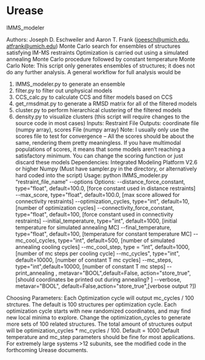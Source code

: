 # Urease

IMMS_modeler

Authors: Joseph D. Eschweiler and Aaron T. Frank (joeesch@umich.edu, atfrank@umich.edu) 
 Monte Carlo search for ensembles of structures satisfying IM-MS restraints
Optimization is carried out using a simulated annealing Monte Carlo procedure followed by constant temperature Monte Carlo
Note: This script only generates ensembles of structures; it does not do any further analysis. 
A general workflow for full analysis would be
1.	IMMS_modeler.py to generate an ensemble
2.	filter.py to filter out unphysical models
3.	CCS_calc.py to calculate CCS and filter models based on CCS
4.	get_rmsdmat.py to generate a RMSD matrix for all of the filtered models
5.	cluster.py to perform hierarchical clustering of the filtered models
6.	density.py to visualize clusters (this script will require changes to the source code in most cases)
Inputs: Restraint File
Outputs: coordinate file (numpy array), scores File (numpy array)
Note: I usually only use the scores file to test for convergence – All the scores should be about the same, rendering them pretty meaningless. If you have multimodal populations of scores, it means that some models aren’t reaching a satisfactory minimum. You can change the scoring function or just discard these models
Dependencies: 
Integrated Modeling Platform V2.6 or higher
Numpy
(Must have sampler.py in the directory, or alternatively hard coded into the script)
Usage: 
python IMMS_modeler.py “restraint_file_name”  --options
Options:
--distance_force_constant, type="float", default=100.0,  [force constant used in distance restraints]
--max_score, type="float", default=100.0, [max score allowed for connectivity restraints]
--optimization_cycles, type="int", default=10, [number of optimization cycles]
--connectivity_force_constant, type="float", default=100, [force constant used in connectivity restraints]
--initial_temperature, type="int", default=1000, [initial temperature for simulated annealing MC]
--final_temperature, type="float", default=100, [temperature for constant temperature MC]
--mc_cool_cycles, type="int", default=500, [number of simulated annealing cooling cycles]
--mc_cool_step, type = “int”, default=1000, [number of mc steps per cooling cycle]
--mc_cycles", type="int", default=10000, [number of constant T mc cycles]
--mc_steps, type="int",default=10000, [number of constant T mc steps]
--print_annealing , metavar="BOOL",default=False, action="store_true", [should coordinates be printed out during annealing? ]
--verbose, metavar="BOOL", default=False,action="store_true",[verbose output ?])


Choosing Parameters: 
Each Optimization cycle will output mc_cycles / 100 strctures. The default is 100 structures per optimization cycle. 
Each optimization cycle starts with new randomized coordinates, and may find new local minima to explore. Change the optimization_cycles to generate more sets of 100 related structures. 
The total amount of structures output will be optimization_cycles * mc_cycles / 100. Default = 1000
Default temperature and mc_step parameters should be fine for most applications. For extremely large systems >12 subunits, see the modified code in the forthcoming Urease documents. 
